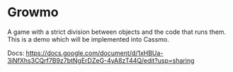 # Growmo
A game with a strict division between objects and the code that runs them. This is a demo which will be implemented into Cassmo.

Docs: https://docs.google.com/document/d/1xHBUa-3iNfXhs3CQrf7B9z7btNgErDZeG-4yA8zT44Q/edit?usp=sharing

